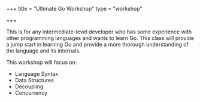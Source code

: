 +++
title = "Ultimate Go Workshop"
type = "workshop"

+++

This is for any intermediate-level developer who has some experience with other programming languages and wants to learn Go. This class will provide a jump start in learning Go and provide a more thorough understanding of the language and its internals.

This workshop will focus on:

- Language Syntax
- Data Structures
- Decoupling
- Concurrency